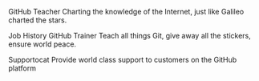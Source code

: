 GitHub Teacher
Charting the knowledge of the Internet, just like Galileo charted the stars.

Job History
GitHub Trainer
Teach all things Git, give away all the stickers, ensure world peace.

Supportocat
Provide world class support to customers on the GitHub platform
